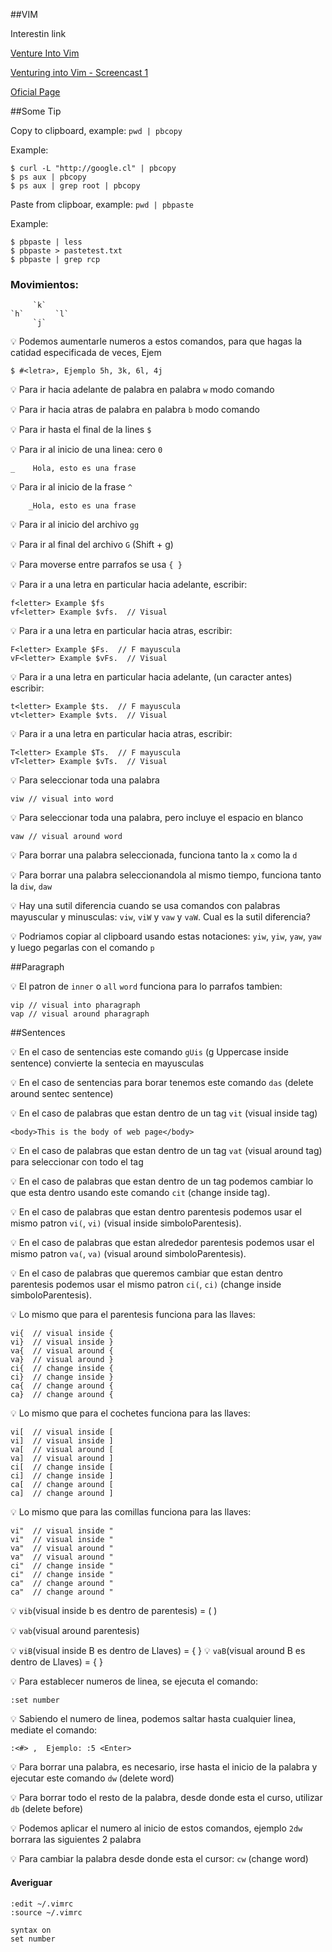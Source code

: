 ##VIM

Interestin link

[Venture Into Vim](https://code.tutsplus.com/courses/venture-into-vim)

[Venturing into Vim - Screencast 1](https://code.tutsplus.com/tutorials/venturing-into-vim--net-15086)

[Oficial Page](http://www.vim.org/)

##Some Tip

Copy to clipboard, example:  `pwd | pbcopy`

Example:

```
$ curl -L "http://google.cl" | pbcopy
$ ps aux | pbcopy
$ ps aux | grep root | pbcopy
```

Paste from clipboar, example:  `pwd | pbpaste`

Example:

```
$ pbpaste | less
$ pbpaste > pastetest.txt
$ pbpaste | grep rcp

```

### Movimientos:

		 `k`
	`h`	 	  `l`
         `j`
💡 Podemos aumentarle numeros a estos comandos, para que hagas la catidad especificada de veces, Ejem

```
$ #<letra>, Ejemplo 5h, 3k, 6l, 4j
```         
         
💡 Para ir hacia adelante de palabra en palabra `w` modo comando

💡 Para ir hacia atras de palabra en palabra `b` modo comando

💡 Para ir hasta el final de la lines `$`

💡 Para ir al inicio de una linea: cero `0`

```
_    Hola, esto es una frase
```
💡 Para ir al inicio de la frase `^` 

```
	_Hola, esto es una frase
```

💡 Para ir al inicio del archivo `gg` 

💡 Para ir al final del archivo `G` (Shift + g) 

💡 Para moverse entre parrafos se usa `{ }` 

💡 Para ir a una letra en particular hacia adelante, escribir:

```
f<letter> Example $fs
vf<letter> Example $vfs.  // Visual
```

💡 Para ir a una letra en particular hacia atras, escribir:

```
F<letter> Example $Fs.  // F mayuscula
vF<letter> Example $vFs.  // Visual
```

💡 Para ir a una letra en particular hacia adelante, (un caracter antes) escribir:

```
t<letter> Example $ts.  // F mayuscula
vt<letter> Example $vts.  // Visual
```

💡 Para ir a una letra en particular hacia atras, escribir:

```
T<letter> Example $Ts.  // F mayuscula
vT<letter> Example $vTs.  // Visual
```

💡 Para seleccionar toda una palabra

```
viw // visual into word
```
💡 Para seleccionar toda una palabra, pero incluye el espacio en blanco

```
vaw // visual around word
```
💡 Para borrar una palabra seleccionada, funciona tanto la `x` como la `d`

💡 Para borrar una palabra seleccionandola al mismo tiempo, funciona tanto la `diw`, `daw`

💡 Hay una sutil diferencia cuando se usa comandos con palabras mayuscular y minusculas: `viw`, `viW` y `vaw` y `vaW`. Cual es la sutil diferencia?

💡 Podriamos copiar al clipboard usando estas notaciones: `yiw`, `yiw`, `yaw`, `yaw` y luego pegarlas con el comando `p`

##Paragraph

💡 El patron de `inner` o `all` `word` funciona para lo parrafos tambien:

```
vip // visual into pharagraph
vap // visual around pharagraph

```

##Sentences

💡 En el caso de sentencias este comando `gUis`  (g Uppercase inside sentence) convierte la sentecia en mayusculas

💡 En el caso de sentencias para borar tenemos este comando `das`  (delete around sentec sentence)

💡 En el caso de palabras que estan dentro de un tag  `vit`  (visual inside tag)

```
<body>This is the body of web page</body>
```

💡 En el caso de palabras que estan dentro de un tag  `vat`  (visual around tag) para seleccionar con todo el tag

💡 En el caso de palabras que estan dentro de un tag podemos cambiar lo que esta dentro usando este comando  `cit`  (change inside tag).

💡 En el caso de palabras que estan dentro parentesis podemos usar el mismo patron `vi(`, `vi)`  (visual inside simboloParentesis).

💡 En el caso de palabras que estan alrededor parentesis podemos usar el mismo patron `va(`, `va)`  (visual around simboloParentesis).

💡 En el caso de palabras que queremos cambiar que estan dentro parentesis podemos usar el mismo patron `ci(`, `ci)`  (change inside simboloParentesis).

💡 Lo mismo que para el parentesis funciona para las llaves: 

```
vi{  // visual inside {
vi}  // visual inside }
va{  // visual around {
va}  // visual around }
ci{  // change inside {
ci}  // change inside }
ca{  // change around {
ca}  // change around {
```

💡 Lo mismo que para el cochetes funciona para las llaves: 

```
vi[  // visual inside [
vi]  // visual inside ]
va[  // visual around [
va]  // visual around ]
ci[  // change inside [
ci]  // change inside ]
ca[  // change around [
ca]  // change around ]
```

💡 Lo mismo que para las comillas funciona para las llaves: 

```
vi"  // visual inside "
vi"  // visual inside "
va"  // visual around "
va"  // visual around "
ci"  // change inside "
ci"  // change inside "
ca"  // change around "
ca"  // change around "
```

💡 `vib`(visual inside b es dentro de parentesis) = ( )

💡 `vab`(visual around parentesis)

💡 `viB`(visual inside B es dentro de Llaves) = { }
💡 `vaB`(visual around B es dentro de Llaves) = { }

💡 Para establecer numeros de linea, se ejecuta el comando:
```
:set number
```

💡 Sabiendo el numero de linea, podemos saltar hasta cualquier linea, mediate el comando:
```
:<#> ,  Ejemplo: :5 <Enter>
```

💡 Para borrar una palabra, es necesario, irse hasta el inicio de la palabra y ejecutar este comando `dw` (delete word)

💡 Para borrar todo el resto de la palabra, desde donde esta el curso, utilizar `db` (delete before)

💡 Podemos aplicar el numero al inicio de estos comandos, ejemplo `2dw` borrara las siguientes 2 palabra

💡 Para cambiar la palabra desde donde esta el cursor: `cw` (change word)



#### Averiguar
```
:edit ~/.vimrc
:source ~/.vimrc
```

```
syntax on
set number

```